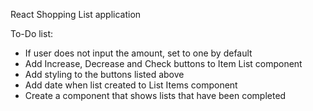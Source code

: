 React Shopping List application

To-Do list:
- If user does not input the amount, set to one by default
- Add Increase, Decrease and Check buttons to Item List component
- Add styling to the buttons listed above
- Add date when list created to List Items component
- Create a component that shows lists that have been completed
